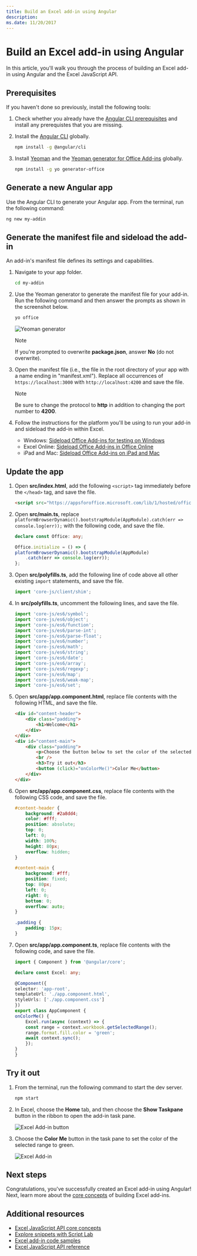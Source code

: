 ```yaml
---
title: Build an Excel add-in using Angular
description: 
ms.date: 11/20/2017 
---
```



# Build an Excel add-in using Angular

In this article, you'll walk you through the process of building an Excel add-in using Angular and the Excel JavaScript API.

## Prerequisites

If you haven't done so previously, install the following tools:

1. Check whether you already have the [Angular CLI prerequisites](https://github.com/angular/angular-cli#prerequisites) and install any prerequistes that you are missing.

2. Install the [Angular CLI](https://github.com/angular/angular-cli) globally. 

    ```bash
    npm install -g @angular/cli
    ```

3. Install [Yeoman](https://github.com/yeoman/yo) and the [Yeoman generator for Office Add-ins](https://github.com/OfficeDev/generator-office) globally.

    ```bash
    npm install -g yo generator-office
    ```

## Generate a new Angular app

Use the Angular CLI to generate your Angular app. From the terminal, run the following command:

```bash
ng new my-addin
```

## Generate the manifest file and sideload the add-in

An add-in's manifest file defines its settings and capabilities.

1. Navigate to your app folder.

    ```bash
    cd my-addin
    ```

2. Use the Yeoman generator to generate the manifest file for your add-in. Run the following command and then answer the prompts as shown in the screenshot below.

    ```bash
    yo office
    ```
    ![Yeoman generator](../images/yo-office.png)
    
    > [!NOTE]
    > If you're prompted to overwrite **package.json**, answer **No** (do not overwrite).

3. Open the manifest file (i.e., the file in the root directory of your app with a name ending in "manifest.xml"). Replace all occurrences of `https://localhost:3000` with `http://localhost:4200` and save the file.

    > [!NOTE]
    > Be sure to change the protocol to **http** in addition to changing the port number to **4200**.

4. Follow the instructions for the platform you'll be using to run your add-in and sideload the add-in within Excel.

    - Windows: [Sideload Office Add-ins for testing on Windows](../testing/create-a-network-shared-folder-catalog-for-task-pane-and-content-add-ins.md)
    - Excel Online: [Sideload Office Add-ins in Office Online](../testing/sideload-office-add-ins-for-testing.md#sideload-an-office-add-in-on-office-online)
    - iPad and Mac: [Sideload Office Add-ins on iPad and Mac](../testing/sideload-an-office-add-in-on-ipad-and-mac.md)

## Update the app

1. Open **src/index.html**, add the following `<script>` tag immediately before the `</head>` tag, and save the file.

    ```html
    <script src="https://appsforoffice.microsoft.com/lib/1/hosted/office.js"></script>
    ```

2. Open **src/main.ts**, replace `platformBrowserDynamic().bootstrapModule(AppModule).catch(err => console.log(err));` with the following code, and save the file. 

    ```typescript 
    declare const Office: any;

    Office.initialize = () => {
    platformBrowserDynamic().bootstrapModule(AppModule)
        .catch(err => console.log(err));
    };
    ```

3. Open **src/polyfills.ts**, add the following line of code above all other existing `import` statements, and save the file.

    ```typescript
    import 'core-js/client/shim';
    ```

4. In **src/polyfills.ts**, uncomment the following lines, and save the file.

    ```typescript
    import 'core-js/es6/symbol';
    import 'core-js/es6/object';
    import 'core-js/es6/function';
    import 'core-js/es6/parse-int';
    import 'core-js/es6/parse-float';
    import 'core-js/es6/number';
    import 'core-js/es6/math';
    import 'core-js/es6/string';
    import 'core-js/es6/date';
    import 'core-js/es6/array';
    import 'core-js/es6/regexp';
    import 'core-js/es6/map';
    import 'core-js/es6/weak-map';
    import 'core-js/es6/set';
    ```

5. Open **src/app/app.component.html**, replace file contents with the following HTML, and save the file. 

    ```html
    <div id="content-header">
        <div class="padding">
            <h1>Welcome</h1>
        </div>
    </div>
    <div id="content-main">
        <div class="padding">
            <p>Choose the button below to set the color of the selected range to green.</p>
            <br />
            <h3>Try it out</h3>
            <button (click)="onColorMe()">Color Me</button>
        </div>
    </div>
    ```

6. Open **src/app/app.component.css**, replace file contents with the following CSS code, and save the file.

    ```css
    #content-header {
        background: #2a8dd4;
        color: #fff;
        position: absolute;
        top: 0;
        left: 0;
        width: 100%;
        height: 80px; 
        overflow: hidden;
    }

    #content-main {
        background: #fff;
        position: fixed;
        top: 80px;
        left: 0;
        right: 0;
        bottom: 0;
        overflow: auto; 
    }

    .padding {
        padding: 15px;
    }
    ```

7. Open **src/app/app.component.ts**, replace file contents with the following code, and save the file. 

    ```typescript
    import { Component } from '@angular/core';

    declare const Excel: any;

    @Component({
    selector: 'app-root',
    templateUrl: './app.component.html',
    styleUrls: ['./app.component.css']
    })
    export class AppComponent {
    onColorMe() {
        Excel.run(async (context) => {
        const range = context.workbook.getSelectedRange();
        range.format.fill.color = 'green';
        await context.sync();
        });
    }
    }
    ```

## Try it out

1. From the terminal, run the following command to start the dev server.

    ```bash
    npm start
    ```

2. In Excel, choose the **Home** tab, and then choose the **Show Taskpane** button in the ribbon to open the add-in task pane.

    ![Excel Add-in button](../images/excel-quickstart-addin-2a.png)

3. Choose the **Color Me** button in the task pane to set the color of the selected range to green.

    ![Excel Add-in](../images/excel-quickstart-addin-2b.png)

## Next steps

Congratulations, you've successfully created an Excel add-in using Angular! Next, learn more about the [core concepts](excel-add-ins-core-concepts.md) of building Excel add-ins.

## Additional resources

* [Excel JavaScript API core concepts](excel-add-ins-core-concepts.md)
* [Explore snippets with Script Lab](https://store.office.com/en-001/app.aspx?assetid=WA104380862&ui=en-US&rs=en-001&ad=US&appredirect=false)
* [Excel add-in code samples](http://dev.office.com/code-samples#?filters=excel,office%20add-ins)
* [Excel JavaScript API reference](/reference/excel/excel-add-ins-reference-overview.md)

